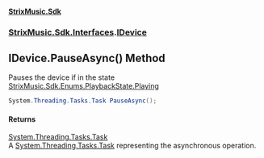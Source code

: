 #### [StrixMusic.Sdk](./index.md 'index')
### [StrixMusic.Sdk.Interfaces](./StrixMusic-Sdk-Interfaces.md 'StrixMusic.Sdk.Interfaces').[IDevice](./StrixMusic-Sdk-Interfaces-IDevice.md 'StrixMusic.Sdk.Interfaces.IDevice')
## IDevice.PauseAsync() Method
Pauses the device if in the state [StrixMusic.Sdk.Enums.PlaybackState.Playing](https://docs.microsoft.com/en-us/dotnet/api/StrixMusic.Sdk.Enums.PlaybackState.Playing 'StrixMusic.Sdk.Enums.PlaybackState.Playing')  
```csharp
System.Threading.Tasks.Task PauseAsync();
```
#### Returns
[System.Threading.Tasks.Task](https://docs.microsoft.com/en-us/dotnet/api/System.Threading.Tasks.Task 'System.Threading.Tasks.Task')  
A [System.Threading.Tasks.Task](https://docs.microsoft.com/en-us/dotnet/api/System.Threading.Tasks.Task 'System.Threading.Tasks.Task') representing the asynchronous operation.  
